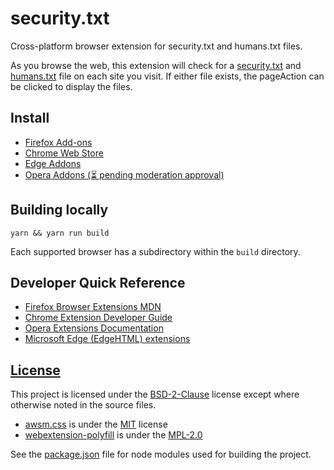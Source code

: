 # security.txt

Cross-platform browser extension for security.txt and humans.txt files.

As you browse the web, this extension will check for a [security.txt](https://tools.ietf.org/html/draft-foudil-securitytxt-08) 
and [humans.txt](http://humanstxt.org) file on each site you visit. If either file exists, the pageAction can be clicked to 
display the files.

## Install

- [Firefox Add-ons](https://addons.mozilla.org/addon/security-txt/)
- [Chrome Web Store](https://chrome.google.com/webstore/detail/securitytxt/enhcidlgmnmolephljjhbgfnjlfjnimd)
- [Edge Addons](https://microsoftedge.microsoft.com/addons/detail/hfhegbhdofjdepaelheapbihjlhkaofj)
- [Opera Addons (⏳ pending moderation approval)](https://addons.opera.com/en/extensions/details/securitytxt/)

## Building locally

``yarn && yarn run build``

Each supported browser has a subdirectory within the `build` directory.

## Developer Quick Reference

- [Firefox Browser Extensions MDN](https://developer.mozilla.org/en-US/docs/Mozilla/Add-ons/WebExtensions)
- [Chrome Extension Developer Guide](https://developer.chrome.com/extensions/devguide)
- [Opera Extensions Documentation](https://dev.opera.com/extensions/)
- [Microsoft Edge (EdgeHTML) extensions](https://docs.microsoft.com/en-us/microsoft-edge/extensions/)

## [License](LICENSE)

This project is licensed under the [BSD-2-Clause](https://opensource.org/licenses/BSD-2-Clause) license except where otherwise noted in the source files.

- [awsm.css](https://github.com/igoradamenko/awsm.css) is under the [MIT](https://opensource.org/licenses/MIT) license
- [webextension-polyfill](https://github.com/mozilla/webextension-polyfill) is under the [MPL-2.0](https://opensource.org/licenses/MPL-2.0)

See the [package.json](package.json) file for node modules used for building the project.
